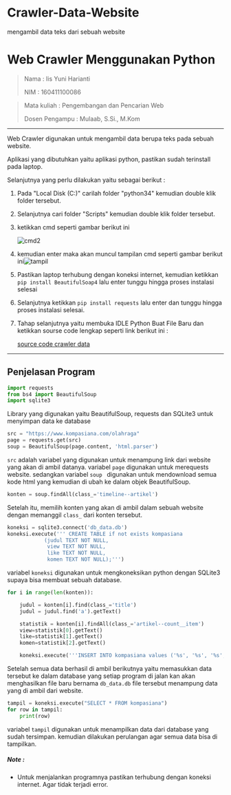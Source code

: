 # Crawler-Data-Website
mengambil data teks dari sebuah website

# Web Crawler Menggunakan Python



> Nama : Iis Yuni Harianti
>
> NIM : 160411100086

> Mata kuliah : Pengembangan dan Pencarian Web
>
> Dosen Pengampu : Mulaab, S.Si., M.Kom

------



Web Crawler digunakan untuk mengambil data berupa teks pada sebuah website.

Aplikasi yang dibutuhkan yaitu aplikasi python, pastikan sudah terinstall pada laptop.

Selanjutnya yang perlu dilakukan yaitu sebagai berikut :

1. Pada "Local Disk (C:)" carilah folder "python34" kemudian double klik folder tersebut.

2. Selanjutnya  cari folder "Scripts" kemudian double klik folder tersebut.

3. ketikkan cmd seperti gambar berikut ini

   ![cmd2](D:\Doc_Kuliah\SEMESTER_6\cmd2.jpg)

   

4. kemudian enter maka akan muncul tampilan cmd seperti gambar berikut ini![tampil](D:\Doc_Kuliah\SEMESTER_6\tampil.jpg)



5. Pastikan laptop terhubung dengan koneksi internet, kemudian ketikkan `pip install BeautifulSoap4` lalu enter tunggu hingga proses instalasi selesai

6. Selanjutnya ketikkan `pip install requests` lalu enter dan tunggu hingga proses instalasi selesai.

7. Tahap selanjutnya yaitu membuka IDLE Python Buat File Baru dan ketikkan sourse code lengkap seperti link berikut ini :

   [source code crawler data](https://github.com/iisyuni/crawler-data-website/blob/master/source_code_crawler_data.py) 

------



## Penjelasan Program

```python
import requests
from bs4 import BeautifulSoup
import sqlite3
```

Library yang digunakan yaitu BeautifulSoup, requests dan SQLite3 untuk menyimpan data ke database

```python
src = "https://www.kompasiana.com/olahraga"
page = requests.get(src)
soup = BeautifulSoup(page.content, 'html.parser')
```

`src` adalah variabel yang digunakan untuk menampung link dari website yang akan di ambil datanya. variabel `page` digunakan untuk merequests website. sedangkan variabel `soup ` digunakan untuk mendownload semua kode html yang kemudian di ubah ke dalam objek BeautifulSoup.

```python
konten = soup.findAll(class_='timeline--artikel')
```

Setelah itu, memilih konten yang akan di ambil dalam sebuah website dengan memanggil `class_` dari konten tersebut.

```python
koneksi = sqlite3.connect('db_data.db')
koneksi.execute(''' CREATE TABLE if not exists kompasiana
            (judul TEXT NOT NULL,
             view TEXT NOT NULL,
             like TEXT NOT NULL,
             komen TEXT NOT NULL);''')
```

variabel `koneksi` digunakan untuk mengkoneksikan python dengan SQLite3 supaya bisa membuat sebuah database.

```python
for i in range(len(konten)):

    judul = konten[i].find(class_='title')
    judul = judul.find('a').getText()

    statistik = konten[i].findAll(class_='artikel--count__item')
    view=statistik[0].getText()
    like=statistik[1].getText()
    komen=statistik[2].getText()

    koneksi.execute('''INSERT INTO kompasiana values ('%s', '%s', '%s', '%s');'''%(judul, view, like, komen));

```

Setelah semua data berhasil di ambil berikutnya yaitu memasukkan data tersebut ke dalam database yang setiap program di jalan kan akan menghasilkan file baru bernama `db_data.db` file tersebut menampung data yang di ambil dari website.

```python
tampil = koneksi.execute("SELECT * FROM kompasiana")
for row in tampil:
    print(row)
```

variabel `tampil` digunakan untuk menampilkan data dari database yang sudah tersimpan. kemudian dilakukan perulangan agar semua data bisa di tampilkan.



##### Note : 

- Untuk menjalankan programnya pastikan terhubung dengan koneksi internet. Agar tidak terjadi error.
